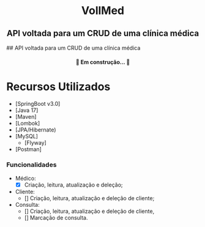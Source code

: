 <h1 align="center">VollMed</h1>
<h2 align="center">API voltada para um CRUD de uma clínica médica</h2>
## API voltada para um CRUD de uma clínica médica
<h4 align="center"> 
	🚧  Em construção...  🚧
</h4>


Recursos Utilizados
=================
<!--ts-->
   * [SpringBoot v3.0]
   * [Java 17]
   * [Maven]
   * [Lombok]
   * [JPA/Hibernate)
   * [MySQL]
      * [Flyway]
   * [Postman]
<!--te-->

### Funcionalidades
- Médico:<br>
    - [x] Criação, leitura, atualização e deleção;
- Cliente:<br>
    - []  Criação, leitura, atualização e deleção de cliente;
- Consulta:<br>
    - []  Criação, leitura, atualização e deleção de cliente,<br>
    - []  Marcação de consulta.
